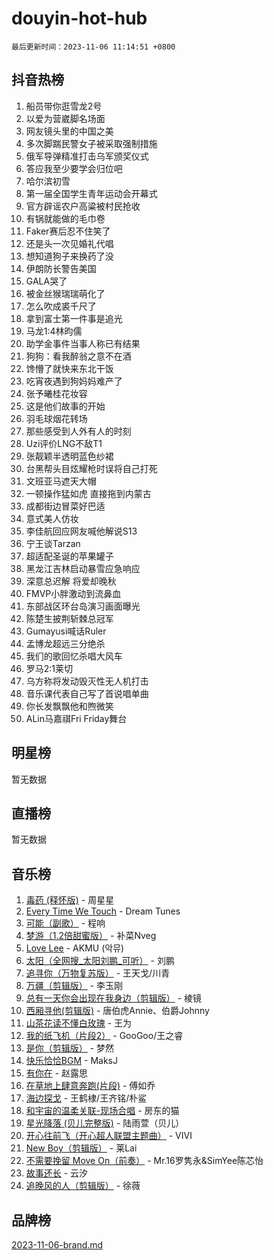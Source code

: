 # douyin-hot-hub

`最后更新时间：2023-11-06 11:14:51 +0800`

## 抖音热榜

1. 船员带你逛雪龙2号
1. 以爱为营崴脚名场面
1. 网友镜头里的中国之美
1. 多次脚踹民警女子被采取强制措施
1. 俄军导弹精准打击乌军颁奖仪式
1. 答应我至少要学会归位吧
1. 哈尔滨初雪
1. 第一届全国学生青年运动会开幕式
1. 官方辟谣农户高粱被村民抢收
1. 有锅就能做的毛巾卷
1. Faker赛后忍不住笑了
1. 还是头一次见婚礼代唱
1. 想知道狗子来换药了没
1. 伊朗防长警告美国
1. GALA哭了
1. 被金丝猴瑞瑞萌化了
1. 怎么吹成裘千尺了
1. 拿到富士第一件事是追光
1. 马龙1:4林昀儒
1. 助学金事件当事人称已有结果
1. 狗狗：看我醉翁之意不在酒
1. 馋懵了就快来东北干饭
1. 吃宵夜遇到狗妈妈难产了
1. 张予曦桂花妆容
1. 这是他们故事的开始
1. 羽毛球烟花转场
1. 那些感受到人外有人的时刻
1. Uzi评价LNG不敌T1
1. 张靓颖半透明蓝色纱裙
1. 台黑帮头目炫耀枪时误将自己打死
1. 文班亚马遮天大帽
1. 一顿操作猛如虎 直接拖到内蒙古
1. 成都街边冒菜好巴适
1. 意式美人仿妆
1. 李佳航回应网友喊他解说S13
1. 宁王谈Tarzan
1. 超适配圣诞的苹果罐子
1. 黑龙江吉林启动暴雪应急响应
1. 深意总迟解 将爱却晚秋
1. FMVP小胖激动到流鼻血
1. 东部战区环台岛演习画面曝光
1. 陈楚生披荆斩棘总冠军
1. Gumayusi喊话Ruler
1. 孟博龙超远三分绝杀
1. 我们的歌回忆杀唱大风车
1. 罗马2:1莱切
1. 乌方称将发动毁灭性无人机打击
1. 音乐课代表自己写了首说唱单曲
1. 你长发飘飘他和煦微笑
1. ALin马嘉祺Fri Friday舞台

## 明星榜

暂无数据

## 直播榜

暂无数据

## 音乐榜

1. [毒药 (释怀版)](https://sf6-cdn-tos.douyinstatic.com/obj/tos-cn-ve-2774/oYILMEAzspdZBIzy4frJNB8ZHPHWAhiwowd4Ad) - 周星星
1. [Every Time We Touch](https://sf6-cdn-tos.douyinstatic.com/obj/tos-cn-ve-2774/ogN6lUKQeBBfEVhIOMikG1CcJjugxk1tztZyhP) - Dream Tunes
1. [可能（副歌）](https://sf6-cdn-tos.douyinstatic.com/obj/tos-cn-ve-2774/cde1731888894259b333569393c2fb51) - 程响
1. [梦游（1.2倍甜蜜版）](https://sf6-cdn-tos.douyinstatic.com/obj/tos-cn-ve-2774/o4gyAUm8hwufoEABmwVIiQtHsFuGzAEEWtNMzo) - 补菜Nveg
1. [Love Lee](https://sf6-cdn-tos.douyinstatic.com/obj/tos-cn-ve-2774/o05GbkJGbCBTdDnMtB0fwOYgkeZp23vrWQDQBS) - AKMU (악뮤)
1. [太阳（全网搜_太阳刘鹏_可听）](https://sf3-cdn-tos.douyinstatic.com/obj/tos-cn-ve-2774/ogWbyIQnlBFImVbeDocRdCIYtBHlbJXgfZMvgz) - 刘鹏
1. [追寻你（万物复苏版）](https://sf6-cdn-tos.douyinstatic.com/obj/tos-cn-ve-2774/oYeAZJsbjIDit9APmBg8u6uDUQnHmoCf3gbo74) - 王天戈/川青
1. [万疆（剪辑版）](https://sf3-cdn-tos.douyinstatic.com/obj/tos-cn-ve-2774/ooG7oVgFlDTelKCjCsTTobQvbdtj1BBQXnfZd8) - 李玉刚
1. [总有一天你会出现在我身边（剪辑版）](https://sf3-cdn-tos.douyinstatic.com/obj/tos-cn-ve-2774/oMLsHwhWW7CYoAhoWB9EXUQIzNBsfAJxpAoxCU) - 棱镜
1. [西厢寻他(剪辑版)](https://sf6-cdn-tos.douyinstatic.com/obj/tos-cn-ve-2774/oUsAVfAQKlRNxEv5qxvIB8o5qmIWUcXbzJKJhw) - 唐伯虎Annie、伯爵Johnny
1. [山茶花读不懂白玫瑰](https://sf3-cdn-tos.douyinstatic.com/obj/tos-cn-ve-2774/osfn8B7DktrRHEPJgPCfDbw7QDQEkwC16BxZg9) - 王为
1. [我的纸飞机（片段2）](https://sf6-cdn-tos.douyinstatic.com/obj/tos-cn-ve-2774/oM2ZrKcg2CD5AeRB2gkeXOFB1IxAGJdZPazYHf) - GooGoo/王之睿
1. [是你（剪辑版）](https://sf6-cdn-tos.douyinstatic.com/obj/tos-cn-ve-2774/46019dae783c4c969944217fe1cfafc4) - 梦然
1. [快乐恰恰BGM](https://sf3-cdn-tos.douyinstatic.com/obj/tos-cn-ve-2774/07b173ca7d2f40f3ba0b97ac7fa3a44a) - MaksJ
1. [有你在](https://sf3-cdn-tos.douyinstatic.com/obj/tos-cn-ve-2774/o8zImmNsI8B0yfAW5FKAB1oBhkMAlIrwsZEi1V) - 赵露思
1. [在草地上肆意奔跑(片段)](https://sf3-cdn-tos.douyinstatic.com/obj/tos-cn-ve-2774/8831d494742f45dabdfa8adb8b817259) - 傅如乔
1. [海边探戈](https://sf3-cdn-tos.douyinstatic.com/obj/tos-cn-ve-2774/os9gE0VQCGqt6VQkZDyBBYvfSDY0QFe3vVmubn) - 王鹤棣/王齐铭/朴鲨
1. [和宇宙的温柔关联-现场合唱](https://sf3-cdn-tos.douyinstatic.com/obj/tos-cn-ve-2774/o0hONGDYQBgk0e5bqDeQOonVmncA6tC2nBwZLT) - 房东的猫
1. [星光降落 (贝儿完整版)](https://sf6-cdn-tos.douyinstatic.com/obj/tos-cn-ve-2774/okwB9hAwyAtsFFkFBzAX1hOOfQuIoMNs0W2Mwr) - 陆雨萱（贝儿）
1. [开心往前飞（开心超人联盟主题曲）](https://sf3-cdn-tos.douyinstatic.com/obj/tos-cn-ve-2774/9d8fb7c82cf1421fb93a9fe925275e0a) - VIVI
1. [New Boy（剪辑版）](https://sf6-cdn-tos.douyinstatic.com/obj/tos-cn-ve-2774/oAozkaGFcPxBerw7nBQfYf8z6CgCZAblDka2cl) - 莱Lai
1. [不需要挽留 Move On（前奏）](https://sf6-cdn-tos.douyinstatic.com/obj/tos-cn-ve-2774/ooCBhgCCkF4nExzQL9WZSUbitfA8IsDkgQIYhe) - Mr.16罗隽永&SimYee陈芯怡
1. [故事还长](https://sf6-cdn-tos.douyinstatic.com/obj/tos-cn-ve-2774/30a26758c8594f0ab81ac675c33ee2c5) - 云汐
1. [追晚风的人（剪辑版）](https://sf3-cdn-tos.douyinstatic.com/obj/tos-cn-ve-2774/560835060af84ac29cd5c12e2a98f7eb) - 徐薇

## 品牌榜

[2023-11-06-brand.md](2023-11-06-brand.md)

